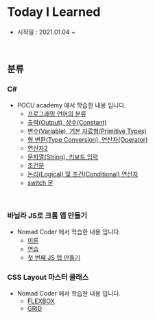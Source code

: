 Today I Learned
=============
* 시작일 : 2021.01.04 ~

<br>

분류
-------------

### C#

* POCU academy 에서 학습한 내용 입니다.
    * [프로그래밍 언어의 분류](https://github.com/akaming/TIL/blob/master/c%23/chapter01.md)
    * [출력(Output), 상수(Constant)](https://github.com/akaming/TIL/blob/master/c%23/chapter02.md)
    * [변수(Variable), 기본 자료형(Primitive Types)](https://github.com/akaming/TIL/blob/master/c%23/chapter03.md)
    * [형 변환(Type Conversion), 연산자(Operator)](https://github.com/akaming/TIL/blob/master/c%23/chapter04.md)
    * [연산자2](https://github.com/akaming/TIL/blob/master/c%23/chapter05.md) 
    * [문자열(String), 키보드 입력](https://github.com/akaming/TIL/blob/master/c%23/chapter06.md)
    * [조건문](https://github.com/akaming/TIL/blob/master/c%23/chapter07.md)
    * [논리(Logical) 및 조건(Conditional) 연산자](https://github.com/akaming/TIL/blob/master/c%23/chapter08.md)
    * [switch 문](https://github.com/akaming/TIL/blob/master/c%23/chapter09.md)
<br>

### 바닐라 JS로 크롬 앱 만들기

* Nomad Coder 에서 학습한 내용 입니다.
    * [이론](https://github.com/akaming/TIL/blob/master/VanillaJS/theory.md)
    * [연습](https://github.com/akaming/TIL/blob/master/VanillaJS/practice.md)
    * [첫 번째 JS 앱 만들기](https://github.com/akaming/TIL/tree/master/VanillaJS/momentum)

### CSS Layout 마스터 클래스
* Nomad Coder 에서 학습한 내용 입니다.
    * [FLEXBOX](https://github.com/akaming/TIL/blob/master/cssLayout/flexbox.md)
    * [GRID](https://github.com/akaming/TIL/blob/master/cssLayout/grid.md)
